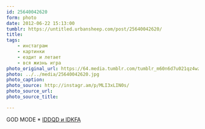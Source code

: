 ```yaml
---
id: 25640042620
form: photo
date: 2012-06-22 15:13:00
tumblr: https://untitled.urbansheep.com/post/25640042620/
title:
tags:
    - инстаграм
    - картинки
    - ездит и летает
    - вся жизнь игра
photo_original_url: https://64.media.tumblr.com/tumblr_m60n6d7u021qz4wzio1_640.jpg
photo: ../../media/25640042620.jpg
photo_caption:
photo_source: http://instagr.am/p/MLI3xLIN0s/
photo_source_url:
photo_source_title:

---
```


<p>GOD MODE * <a href="http://en.wikipedia.org/wiki/God_mode" title="God Mode в Википедии">IDDQD и IDKFA</a></p>
